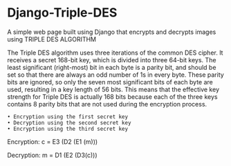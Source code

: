 # Django-Triple-DES
A simple web page built using Django that encrypts and decrypts images using TRIPLE DES ALGORITHM

The Triple DES algorithm uses three iterations of the common DES cipher. It receives a secret 168-bit key, which is divided into three 64-bit keys. The least significant 
(right-most) bit in each byte is a parity bit, and should be set so that there are always an odd number of 1s in every byte. These parity bits are ignored, so only the seven
most significant bits of each byte are used, resulting in a key length of 56 bits. This means that the effective key strength for Triple DES is actually 168 bits because each 
of the three keys contains 8 parity bits that are not used during the encryption process.
   
    • Encryption using the first secret key
    • Decryption using the second secret key
    • Encryption using the third secret key

Encryption: c = E3 (D2 (E1 (m)))

Decryption: m = D1 (E2 (D3(c)))
